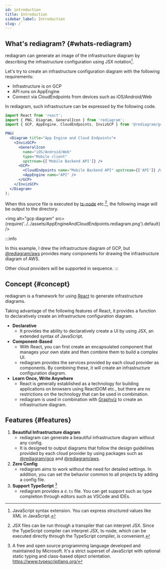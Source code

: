 ```yaml
---
id: introduction
title: Introduction
sidebar_label: Introduction
slug: /
---
```


## What's rediagram? {#whats-rediagram}

rediagram can generate an image of the infrastructure diagram by describing the infrastructure configuration using JSX notation[^1].

Let's try to create an infrastructure configuration diagram with the following requirements:

- Infrastructure is on GCP
- API runs on AppEngine
- Connect via CloudEndpoints from devices such as iOS/Android/Web

In rediagram, such infrastructure can be expressed by the following code.

```jsx title="AppBackend.rediagram.tsx"
import React from 'react';
import { PNG, Diagram, GeneralIcon } from 'rediagram';
import { GCP, AppEngine, CloudEndpoints, InvizGCP } from '@rediagram/gcp';

PNG(
  <Diagram title="App Engine and Cloud Endpoints">
    <InvizGCP>
      <GeneralIcon
        name="iOS/Android/Web"
        type="Mobile client"
        upstream={['Mobile Backend API']} />
      <GCP>
        <CloudEndpoints name="Mobile Backend API" upstream={['API']} />
        <AppEngine name="API" />
      </GCP>
    </InvizGCP>
  </Diagram>
);
```

When this source file is executed by [ts-node](https://github.com/TypeStrong/ts-node) etc.[^2], the following image will be output to the directory.

<img alt="gcp diagram" src={require('../../assets/AppEngineAndCloudEndpoints.rediagram.png').default} />

:::info

In this example, I drew the infrastructure diagram of GCP, but [@rediagram/aws](https://www.npmjs.com/package/@rediagram/aws) provides many components for drawing the infrastructure diagram of AWS.

Other cloud providers will be supported in sequence.
:::

## Concept {#concept}

rediagram is a framework for using [React](https://reactjs.org/) to generate infrastructure diagrams.

Taking advantage of the following features of React, it provides a function to declaratively create an infrastructure configuration diagram.

- **Declarative**
  - It provides the ability to declaratively create a UI by using JSX, an extended syntax of JavaScript.
- **Component-Based**
  - With React, you can first create an encapsulated component that manages your own state and then combine them to build a complex UI.
  - rediagram provides the services provided by each cloud provider as components. By combining these, it will create an infrastructure configuration diagram.
- **Learn Once, Write Anywhere**
  - React is generally established as a technology for building applications on browsers using ReactDOM etc., but there are no restrictions on the technology that can be used in combination.
  - rediagram is used in combination with [Graphviz](https://graphviz.org/) to create an infrastructure diagram.

## Features {#features}

1. **Beautiful Infrastructure diagram**
    - rediagram can generate a beautiful infrastructure diagram without any config.
    - It is designed to output diagrams that follow the design guidelines provided by each cloud provider by using packages such as [@rediagram/gcp](https://www.npmjs.com/package/@rediagram/gcp) and [@rediagram/aws](https://www.npmjs.com/package/@rediagram/aws).
1. **Zero Config**
    - rediagram aims to work without the need for detailed settings. In addition, you can set the behavior common to all projects by adding a config file.
1. **Support TypeScript** [^3]
    - rediagram provides a `d.ts` file. You can get support such as type completion through editors such as VSCode and IDEs.

[^1]: JavaScript syntax extension. You can express structured values like XML in JavaScript.
[^2]: JSX files can be run through a transpiler that can interpret JSX.
      Since the TypeScript compiler can interpret JSX, ts-node, which can be executed directly through the TypeScript compiler, is convenient.
[^3]: A free and open source programming language developed and maintained by Microsoft.
      It's a strict superset of JavaScript with optional static typing and class-based object orientation.
      <https://www.typescriptlang.org/>

